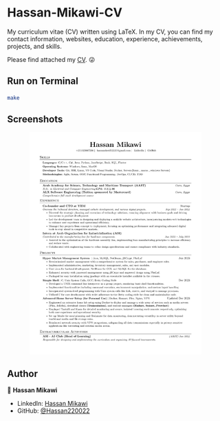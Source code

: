 # Hassan-Mikawi-CV

My curriculum vitae (CV) written using LaTeX. In my CV, you can find my contact information, websites, education, experience, achievements, projects, and skills.

Please find attached my [CV](https://drive.google.com/file/d/12nwjFJkNpho_j1YmB5FJaEVNJcAZz-LR/view). 😜

## Run on Terminal

```sh
make
```

## Screenshots

<p align="center">
    <img alt="Screenshot" src="/CV/mikawi_CV.png" width="400">
</p>

## Author

👤 **Hassan Mikawi**

* LinkedIn: [Hassan Mikawi](https://www.linkedin.com/in/hassan-mikawi-1314b9238/)
* GitHub: [@Hassan220022](https://github.com/Hassan220022)
